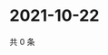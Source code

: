 # 2021-10-22

共 0 条

<!-- BEGIN -->
<!-- 最后更新时间 Fri Oct 22 2021 14:18:08 GMT+0800 (China Standard Time) -->

<!-- END -->
